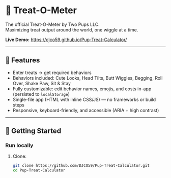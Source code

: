 # 🐶 Treat-O-Meter

The official Treat-O-Meter by Two Pups LLC.  
Maximizing treat output around the world, one wiggle at a time.

**Live Demo:** https://djco59.github.io/Pup-Treat-Calculator/

---

## 🎯 Features
- Enter treats → get required behaviors
- Behaviors included: Cute Looks, Head Tilts, Butt Wiggles, Begging, Roll Over, Shake Paw, Sit & Stay
- Fully customizable: edit behavior names, emojis, and costs in-app (persisted to `localStorage`)
- Single-file app (HTML with inline CSS/JS) — no frameworks or build steps
- Responsive, keyboard-friendly, and accessible (ARIA + high contrast)

---

## 🚀 Getting Started

### Run locally
1. Clone:
   ```bash
   git clone https://github.com/DJCO59/Pup-Treat-Calculator.git
   cd Pup-Treat-Calculator
